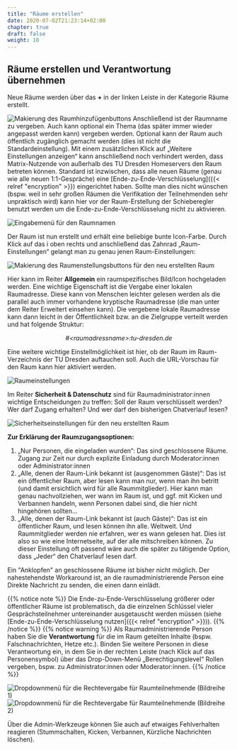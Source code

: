 ```yaml
---
title: "Räume erstellen"
date: 2020-07-02T21:23:14+02:00
chapter: true
draft: false
weight: 10
---
```

## Räume erstellen und Verantwortung übernehmen

Neue Räume werden über das **+** in der linken Leiste in der Kategorie Räume erstellt.

![Makierung des Raumhinzufügenbuttons](/images/01_Rooms_de.png)
Anschließend ist der Raumname zu vergeben. Auch kann optional ein Thema (das später immer wieder angepasst werden kann) vergeben werden. Optional kann der Raum auch öffentlich zugänglich gemacht werden (dies ist nicht die Standardeinstellung). Mit einem zusätzlichen Klick auf „Weitere Einstellungen anzeigen“ kann anschließend noch verhindert werden, dass Matrix-Nutzende von außerhalb des TU Dresden Homeservers den Raum betreten können. Standard ist inzwischen, dass alle neuen Räume (genau wie alle neuen 1:1-Gespräche) eine [Ende-zu-Ende-Verschlüsselung]({{< relref "encryption" >}}) eingerichtet haben. Sollte man dies nicht wünschen (bspw. weil in sehr großen Räumen die Verifikation der Teilnehmenden sehr unpraktisch wird) kann hier vor der Raum-Erstellung der Schieberegler benutzt werden um die Ende-zu-Ende-Verschlüsselung nicht zu aktivieren.

![Eingabemenü für den Raumnamen](/images/02_Rooms_de.png)

Der Raum ist nun erstellt und erhält eine beliebige bunte Icon-Farbe. Durch Klick auf das i oben rechts und anschließend das Zahnrad „Raum-Einstellungen“ gelangt man zu genau jenen Raum-Einstellungen:

![Makierung des Raumenstellungsbuttons für den neu erstellten Raum](/images/03_Rooms_de.png)

Hier kann im Reiter **Allgemein** ein raumspezifisches Bild/Icon hochgeladen werden. Eine wichtige Eigenschaft ist die Vergabe einer lokalen Raumadresse. Diese kann von Menschen leichter gelesen werden als die parallel auch immer vorhandene kryptische Raumadresse (die man unter dem Reiter Erweitert einsehen kann). Die vergebene lokale Raumadresse kann dann leicht in der Öffentlichkeit bzw. an die Zielgruppe verteilt werden und hat folgende Struktur:

<p style="text-align: center; font-style: italic;">#&lt;raumadressname&gt;:tu-dresden.de</p>

Eine weitere wichtige Einstellmöglichkeit ist hier, ob der Raum im Raum-Verzeichnis der TU Dresden auftauchen soll. Auch die URL-Vorschau für den Raum kann hier aktiviert werden.

![Raumeinstellungen](/images/04_Rooms_de.png)

Im Reiter **Sicherheit & Datenschutz** sind für Raumadministrator:innen wichtige Entscheidungen zu treffen: Soll der Raum verschlüsselt werden? Wer darf Zugang erhalten? Und wer darf den bisherigen Chatverlauf lesen?

![Sicherheitseinstellungen für den neu erstellten Raum](/images/05_Rooms_de.png)

**Zur Erklärung der Raumzugangsoptionen:**
1. „Nur Personen, die eingeladen wurden“: Das sind geschlossene Räume. Zugang zur Zeit nur durch explizite Einladung durch Moderator:innen oder Administrator:innen
2. „Alle, denen der Raum-Link bekannt ist (ausgenommen Gäste)“: Das ist ein öffentlicher Raum, aber lesen kann man nur, wenn man ihn betritt (und damit ersichtlich wird für alle Raummitglieder). Hier kann man genau nachvollziehen, wer wann im Raum ist, und ggf. mit Kicken und Verbannen handeln, wenn Personen dabei sind, die hier nicht hingehören sollten...
3. „Alle, denen der Raum-Link bekannt ist (auch Gäste)“: Das ist ein öffentlicher Raum, und lesen können ihn alle. Weltweit. Und Raummitglieder werden nie erfahren, wer es wann gelesen hat. Dies ist also so wie eine Internetseite, auf der alle mitschreiben können. Zu dieser Einstellung oft passend wäre auch die später zu tätigende Option, dass „Jeder“ den Chatverlauf lesen darf.

Ein "Anklopfen" an geschlossene Räume ist bisher nicht möglich. Der nahestehendste Workaround ist, an die raumadministrierende Person eine Direkte Nachricht zu senden, die einen dann einlädt.

{{% notice note %}}
Die Ende-zu-Ende-Verschlüsselung größerer oder öffentlicher Räume ist problematisch, da die einzelnen Schlüssel vieler Gesprächsteilnehmer untereinander ausgetauscht werden müssen (siehe [Ende-zu-Ende-Verschlüsselung nutzen]({{< relref "encryption" >}})).
{{% /notice %}}
{{% notice warning %}}
Als Raumadministrierende Person haben Sie die **Verantwortung** für die im Raum geteilten Inhalte (bspw. Falschnachrichten, Hetze etc.). Binden Sie weitere Personen in diese Verantwortung ein, in dem Sie in der rechten Leiste (nach Klick auf das Personensymbol) über das Drop-Down-Menü „Berechtigungslevel“ Rollen vergeben, bspw. zu Administrator:innen oder Moderator:innen.
{{% /notice %}}

![Dropdownmenü für die Rechtevergabe für Raumteilnehmende (Bildreihe 1)](/images/06_Users-Permissions-1_de.png)
![Dropdownmenü für die Rechtevergabe für Raumteilnehmende (Bildreihe 2)](/images/06_Users-Permissions-2_de.png)

Über die Admin-Werkzeuge können Sie auch auf etwaiges Fehlverhalten reagieren (Stummschalten, Kicken, Verbannen, Kürzliche Nachrichten löschen).


